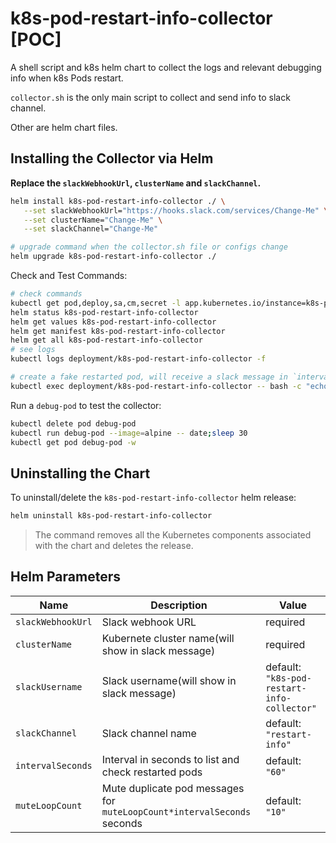 
# k8s-pod-restart-info-collector [POC]

A shell script and k8s helm chart to collect the logs and relevant debugging info when k8s Pods restart.

`collector.sh` is the only main script to collect and send info to slack channel.

Other are helm chart files.

## Installing the Collector via Helm

**Replace the `slackWebhookUrl`, `clusterName` and  `slackChannel`.**

```bash
helm install k8s-pod-restart-info-collector ./ \
   --set slackWebhookUrl="https://hooks.slack.com/services/Change-Me" \
   --set clusterName="Change-Me" \
   --set slackChannel="Change-Me"

# upgrade command when the collector.sh file or configs change
helm upgrade k8s-pod-restart-info-collector ./
```

Check and Test Commands:

```bash
# check commands
kubectl get pod,deploy,sa,cm,secret -l app.kubernetes.io/instance=k8s-pod-restart-info-collector
helm status k8s-pod-restart-info-collector
helm get values k8s-pod-restart-info-collector
helm get manifest k8s-pod-restart-info-collector
helm get all k8s-pod-restart-info-collector
# see logs
kubectl logs deployment/k8s-pod-restart-info-collector -f

# create a fake restarted pod, will receive a slack message in `intervalSeconds` seconds.
kubectl exec deployment/k8s-pod-restart-info-collector -- bash -c "echo testNamespace testPod > pods.txt"
```

Run a `debug-pod` to test the collector:

```bash
kubectl delete pod debug-pod
kubectl run debug-pod --image=alpine -- date;sleep 30
kubectl get pod debug-pod -w
```


## Uninstalling the Chart

To uninstall/delete the `k8s-pod-restart-info-collector` helm release:

```bash
helm uninstall k8s-pod-restart-info-collector
```

> The command removes all the Kubernetes components associated with the chart and deletes the release.

## Helm Parameters

| Name                       | Description                                        | Value         |
| -------------------------- | -------------------------------------------------- | ------------- |
| `slackWebhookUrl`     | Slack webhook URL | required          |
| `clusterName`         | Kubernete cluster name(will show in slack message)                        | required         |
| `slackUsername`       | Slack username(will show in slack message) | default: `"k8s-pod-restart-info-collector"`          |
| `slackChannel`        | Slack channel name | default: `"restart-info"`          |
| `intervalSeconds`  |  Interval in seconds to list and check restarted pods | default: `"60"`          |
| `muteLoopCount`    | Mute duplicate pod messages for `muteLoopCount*intervalSeconds` seconds | default: `"10"`          |

